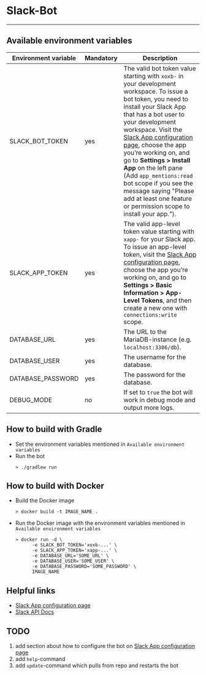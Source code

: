 # Slack-Bot

---

## Available environment variables

| Environment variable | Mandatory | Description                                                                                                                                                                                                                                                                                                                                                                                                                                                                                             |
|----------------------|-----------|---------------------------------------------------------------------------------------------------------------------------------------------------------------------------------------------------------------------------------------------------------------------------------------------------------------------------------------------------------------------------------------------------------------------------------------------------------------------------------------------------------|
| SLACK_BOT_TOKEN      | yes       | The valid bot token value starting with `xoxb-` in your development workspace. To issue a bot token, you need to install your Slack App that has a bot user to your development workspace. Visit the [Slack App configuration page](https://api.slack.com/apps/), choose the app you’re working on, and go to **Settings > Install App** on the left pane (Add `app_mentions:read` bot scope if you see the message saying "Please add at least one feature or permission scope to install your app."). |
| SLACK_APP_TOKEN      | yes       | The valid app-level token value starting with `xapp-` for your Slack app. To issue an app-level token, visit the [Slack App configuration page](https://api.slack.com/apps/), choose the app you’re working on, and go to **Settings > Basic Information > App-Level Tokens**, and then create a new one with `connections:write` scope.                                                                                                                                                                |
| DATABASE_URL         | yes       | The URL to the MariaDB-instance (e.g. `localhost:3306/db`).                                                                                                                                                                                                                                                                                                                                                                                                                                                                        |
| DATABASE_USER        | yes       | The username for the database.                                                                                                                                                                                                                                                                                                                                                                                                                                                                          |
| DATABASE_PASSWORD    | yes       | The password for the database.                                                                                                                                                                                                                                                                                                                                                                                                                                                                          |
| DEBUG_MODE           | no        | If set to `true` the bot will work in debug mode and output more logs.                                                                                                                                                                                                                                                                                                                                                                                                                                  |

## How to build with Gradle

* Set the environment variables mentioned in `Available environment variables`
* Run the bot
  ```
  > ./gradlew run
  ```

## How to build with Docker

* Build the Docker image
  ```
  > docker build -t IMAGE_NAME .
  ```

* Run the Docker image with the environment variables mentioned in `Available environment variables`
  ```
  > docker run -d \
        -e SLACK_BOT_TOKEN='xoxb-...' \
        -e SLACK_APP_TOKEN='xapp-...' \
        -e DATABASE_URL='SOME_URL' \
        -e DATABASE_USER='SOME_USER' \
        -e DATABASE_PASSWORD='SOME_PASSWORD' \
        IMAGE_NAME
  ```

## Helpful links

* [Slack App configuration page](https://api.slack.com/apps/)
* [Slack API Docs](https://api.slack.com/docs)

## TODO

1. add section about how to configure the bot on [Slack App configuration page](https://api.slack.com/apps/)
2. add `help`-command
3. add `update`-command which pulls from repo and restarts the bot
